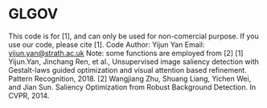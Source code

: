 # GLGOV
This code is for [1], and can only be used for non-comercial purpose. If you use our code, please cite [1].
Code Author: Yijun Yan
Email: yijun.yan@strath.ac.uk 
Note: some functions are employed from [2]
[1] Yijun.Yan, Jinchang Ren, et al., Unsupervised image saliency detection with Gestalt-laws guided optimization and visual attention based refinement. Pattern Recognition, 2018.
[2] Wangjiang Zhu, Shuang Liang, Yichen Wei, and Jian Sun. Saliency Optimization from Robust Background Detection. In CVPR, 2014.
